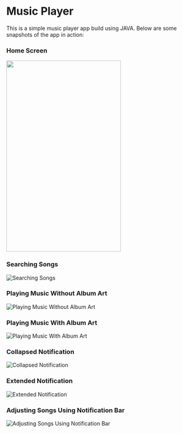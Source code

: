 # Music Player

This is a simple music player app build using JAVA. Below are some snapshots of the app in action:

### Home Screen

<img src="https://github.com/user-attachments/assets/3989b8b6-3e7a-4a44-9bbb-3b72e18848f6" width="300" height="500"/>

### Searching Songs
![Searching Songs](assets/snapshots/searching_song.png)


### Playing Music Without Album Art
![Playing Music Without Album Art](assets/snapshots/playing_music_without_album_art.png)

### Playing Music With Album Art
![Playing Music With Album Art](assets/snapshots/playing_music_with_album_art.png)

### Collapsed Notification
![Collapsed Notification](assets/snapshots/collapsed_notification.png)

### Extended Notification
![Extended Notification](assets/snapshots/extended_notification.png)

### Adjusting Songs Using Notification Bar
![Adjusting Songs Using Notification Bar](assets/snapshots/adjusting_songs_using_notification_bar.png)
